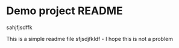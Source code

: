 
# Demo project README

sahjfjsdffk

This is a simple readme file
sfjsdjfkldf - I hope this is not a problem

